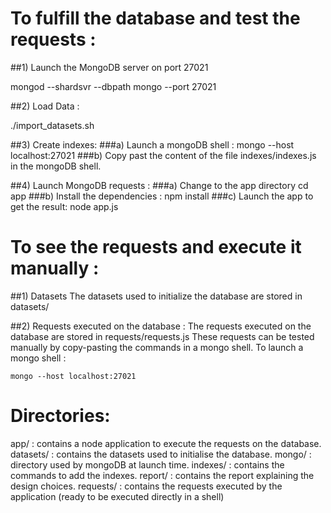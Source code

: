 
# To fulfill the database and test the requests :

##1) Launch the MongoDB server on port 27021

mongod --shardsvr --dbpath mongo --port 27021

##2) Load Data : 

./import_datasets.sh 

##3) Create indexes:
###a)	Launch a mongoDB shell :
	mongo --host localhost:27021
###b) Copy past the content of the file indexes/indexes.js in the mongoDB shell.

##4) Launch MongoDB requests :
###a) Change to the app directory
	cd app
###b) Install the dependencies :
	npm install
###c) Launch the app to get the result:
	node app.js

# To see the requests and execute it manually :
##1) Datasets
The datasets used to initialize the database are stored in datasets/

##2) Requests executed on the database :
The requests executed on the database are stored in requests/requests.js
These requests can be tested manually by copy-pasting the commands in a mongo shell.
To launch a mongo shell : 

	mongo --host localhost:27021 

# Directories:

app/ 		: contains a node application to execute the requests on the database.
datasets/ 	: contains the datasets used to initialise the database.
mongo/ 		: directory used by mongoDB at launch time.
indexes/	: contains the commands to add the indexes.
report/		: contains the report explaining the design choices.
requests/	: contains the requests executed by the application (ready to be executed directly in a shell)
